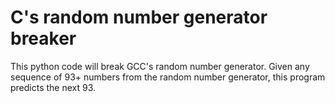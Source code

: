 # C's random number generator breaker

This python code will break GCC's random number generator. Given any sequence of 93+ numbers from the random number generator, this program predicts the next 93.
